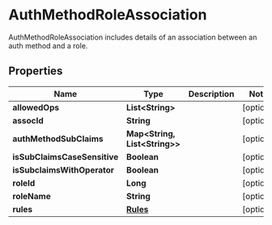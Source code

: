 

# AuthMethodRoleAssociation

AuthMethodRoleAssociation includes details of an association between an auth method and a role.

## Properties

| Name | Type | Description | Notes |
|------------ | ------------- | ------------- | -------------|
|**allowedOps** | **List&lt;String&gt;** |  |  [optional] |
|**assocId** | **String** |  |  [optional] |
|**authMethodSubClaims** | **Map&lt;String, List&lt;String&gt;&gt;** |  |  [optional] |
|**isSubClaimsCaseSensitive** | **Boolean** |  |  [optional] |
|**isSubclaimsWithOperator** | **Boolean** |  |  [optional] |
|**roleId** | **Long** |  |  [optional] |
|**roleName** | **String** |  |  [optional] |
|**rules** | [**Rules**](Rules.md) |  |  [optional] |



